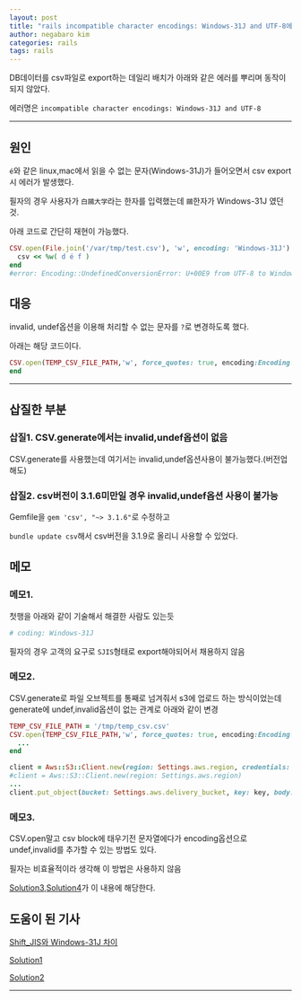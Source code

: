 ```yaml
---
layout: post
title: "rails incompatible character encodings: Windows-31J and UTF-8에러"
author: negabaro kim
categories: rails
tags: rails
---
```


DB데이터를 csv파일로 export하는 데일리 배치가 아래와 같은 에러를 뿌리며 동작이 되지 않았다.

에러명은 `incompatible character encodings: Windows-31J and UTF-8`

---

## 원인

`é`와 같은 linux,mac에서 읽을 수 없는 문자(Windows-31J)가 들어오면서 csv export시 에러가 발생했다.

필자의 경우 사용자가 `白鷗大学`라는 한자를 입력했는데 `鷗`한자가 Windows-31J 였던것.

아래 코드로 간단히 재현이 가능했다.

```ruby
CSV.open(File.join('/var/tmp/test.csv'), 'w', encoding: 'Windows-31J') do |csv|
  csv << %w( d é f )
end
#error: Encoding::UndefinedConversionError: U+00E9 from UTF-8 to Windows-31J
```



## 대응

invalid, undef옵션을 이용해 처리할 수 없는 문자를 `?`로 변경하도록 했다.

아래는 해당 코드이다.

```ruby
CSV.open(TEMP_CSV_FILE_PATH,'w', force_quotes: true, encoding:Encoding::SJIS, invalid: :replace, undef: :replace) do |csv|
end
```

---

## 삽질한 부분

### 삽질1. CSV.generate에서는 invalid,undef옵션이 없음

CSV.generate를 사용했는데 여기서는 invalid,undef옵션사용이 불가능했다.(버전업해도)

### 삽질2. csv버전이 3.1.6미만일 경우 invalid,undef옵션 사용이 불가능

Gemfile을 `gem 'csv', "~> 3.1.6"`로 수정하고 

`bundle update csv`해서 csv버전을 3.1.9로 올리니 사용할 수 있었다.



## 메모

### 메모1.

첫행을 아래와 같이 기술해서 해결한 사람도 있는듯

```ruby
# coding: Windows-31J
```

필자의 경우 고객의 요구로 `SJIS`형태로 export해야되어서 채용하지 않음


### 메모2.

CSV.generate로 파일 오브젝트를 통째로 넘겨줘서 s3에 업로드 하는 방식이었는데  generate에 undef,invalid옵션이 없는 관계로 아래와 같이 변경

```ruby
TEMP_CSV_FILE_PATH = '/tmp/temp_csv.csv'
CSV.open(TEMP_CSV_FILE_PATH,'w', force_quotes: true, encoding:Encoding::SJIS, invalid: :replace, undef: :replace) do |csv|
  ...
end

client = Aws::S3::Client.new(region: Settings.aws.region, credentials: Aws::ECSCredentials.new)
#client = Aws::S3::Client.new(region: Settings.aws.region)
...
client.put_object(bucket: Settings.aws.delivery_bucket, key: key, body: File.read(TEMP_CSV_FILE_PATH))
```

### 메모3.

CSV.open말고 csv block에 태우기전 문자열에다가 encoding옵션으로 undef,invalid를 추가할 수 있는 방법도 있다.

필자는 비효율적이라 생각해 이 방법은 사용하지 않음

[Solution3],[Solution4]가 이 내용에 해당한다.


## 도움이 된 기사

[Shift_JIS와 Windows-31J 차이]

[Solution1]

[Solution2]


---

[Solution1]: https://colabmix.co.jp/tech-blog/rails-sjis-error/
[Solution2]: https://qiita.com/kano-e/items/19df487e163c606bd652
[Shift_JIS와 Windows-31J 차이]: https://weblabo.oscasierra.net/shift_jis-windows31j/

[Solution3]: https://qiita.com/hirokik-0076/items/dd6743dee82551fb1659
[Solution4]: https://noterr0001.hateblo.jp/entry/20131007/1381157708